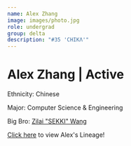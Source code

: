 ```yaml
---
name: Alex Zhang
image: images/photo.jpg
role: undergrad
group: delta
description: "#35 'CHIKΛ'"
---
```


# Alex Zhang | Active
Ethnicity: Chinese

Major: Computer Science & Engineering

Big Bro: [Zilai "SEKKI" Wang](30zwang)

[Click here](/ujis/3sdupiano/) to view Alex's Lineage!